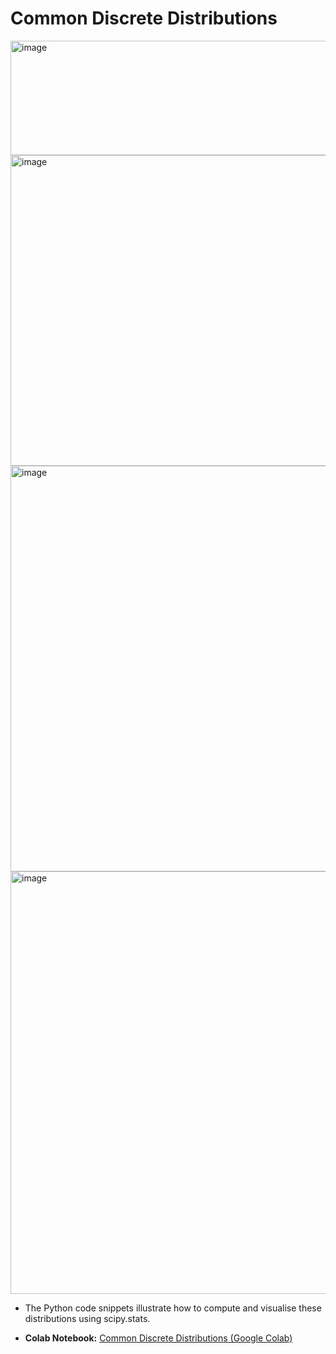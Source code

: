 # Common Discrete Distributions

<img width="779" height="183" alt="image" src="https://github.com/user-attachments/assets/e06ad81a-021e-4d1b-9415-0fac19c28e4f" />

<img width="750" height="497" alt="image" src="https://github.com/user-attachments/assets/18268b86-a0c1-46aa-bc68-602ae6590a3b" />


<img width="832" height="649" alt="image" src="https://github.com/user-attachments/assets/3234ca36-2b1a-478f-a939-a429407fe833" />

<img width="774" height="676" alt="image" src="https://github.com/user-attachments/assets/c4e6c7b0-ad1e-4929-905e-b2dc3052b9a2" />

* The Python code snippets illustrate how to compute and visualise these distributions using scipy.stats.

* **Colab Notebook:** [Common Discrete Distributions (Google Colab)](https://colab.research.google.com/drive/184bGblS6BrftHLSQ4diAIBh4v4ol4Y63)
